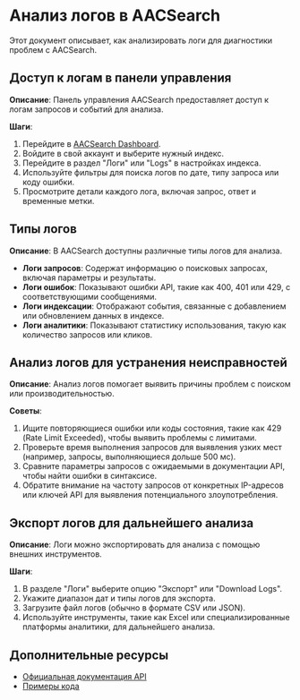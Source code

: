 # Анализ логов в AACSearch

Этот документ описывает, как анализировать логи для диагностики проблем с AACSearch.

## Доступ к логам в панели управления

**Описание**: Панель управления AACSearch предоставляет доступ к логам запросов и событий для анализа.

**Шаги**:

1. Перейдите в [AACSearch Dashboard](https://dashboard.aacsearch.com).
2. Войдите в свой аккаунт и выберите нужный индекс.
3. Перейдите в раздел "Логи" или "Logs" в настройках индекса.
4. Используйте фильтры для поиска логов по дате, типу запроса или коду ошибки.
5. Просмотрите детали каждого лога, включая запрос, ответ и временные метки.

## Типы логов

**Описание**: В AACSearch доступны различные типы логов для анализа.

- **Логи запросов**: Содержат информацию о поисковых запросах, включая параметры и результаты.
- **Логи ошибок**: Показывают ошибки API, такие как 400, 401 или 429, с соответствующими сообщениями.
- **Логи индексации**: Отображают события, связанные с добавлением или обновлением данных в индексе.
- **Логи аналитики**: Показывают статистику использования, такую как количество запросов или кликов.

## Анализ логов для устранения неисправностей

**Описание**: Анализ логов помогает выявить причины проблем с поиском или производительностью.

**Советы**:

1. Ищите повторяющиеся ошибки или коды состояния, такие как 429 (Rate Limit Exceeded), чтобы выявить проблемы с лимитами.
2. Проверьте время выполнения запросов для выявления узких мест (например, запросы, выполняющиеся дольше 500 мс).
3. Сравните параметры запросов с ожидаемыми в документации API, чтобы найти ошибки в синтаксисе.
4. Обратите внимание на частоту запросов от конкретных IP-адресов или ключей API для выявления потенциального злоупотребления.

## Экспорт логов для дальнейшего анализа

**Описание**: Логи можно экспортировать для анализа с помощью внешних инструментов.

**Шаги**:

1. В разделе "Логи" выберите опцию "Экспорт" или "Download Logs".
2. Укажите диапазон дат и типы логов для экспорта.
3. Загрузите файл логов (обычно в формате CSV или JSON).
4. Используйте инструменты, такие как Excel или специализированные платформы аналитики, для дальнейшего анализа.

## Дополнительные ресурсы

- [Официальная документация API](./../api/quickstart.md)
- [Примеры кода](./../examples/README.md)
